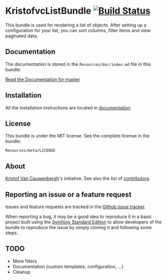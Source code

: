 KristofvcListBundle [![Build Status](https://travis-ci.org/kristofvc/KristofvcListBundle.png?branch=master)](https://travis-ci.org/kristofvc/KristofvcListBundle)
===================

This bundle is used for rendering a list of objects. After setting up a configuration for your list, you can sort columns, filter items and view paginated data.

Documentation
-------------

The documentation is stored in the `Resources/doc/index.md`
file in this bundle:

[Read the Documentation for master](https://github.com/kristofvc/KristofvcListBundle/blob/master/Resources/doc/index.md)

Installation
------------

All the installation instructions are located in [documentation](https://github.com/kristofvc/KristofvcListBundle/blob/master/Resources/doc/index.md).

License
-------

This bundle is under the MIT license. See the complete license in the bundle:

    Resources/meta/LICENSE

About
-----

[Kristof Van Cauwenbergh](https://github.com/kristofvc)'s initiative.
See also the list of [contributors](https://github.com/kristofvc/KristofvcListBundle/contributors).

Reporting an issue or a feature request
---------------------------------------

Issues and feature requests are tracked in the [Github issue tracker](https://github.com/kristofvc/KristofvcListBundle/issues).

When reporting a bug, it may be a good idea to reproduce it in a basic project
built using the [Symfony Standard Edition](https://github.com/symfony/symfony-standard)
to allow developers of the bundle to reproduce the issue by simply cloning it
and following some steps.

TODO
----

- More filters
- Documentation (custom templates, configuration, ...)
- Cleanup
